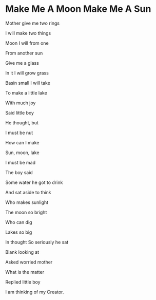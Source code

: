 Make Me A Moon Make Me A Sun
============================

Mother give me two rings

I will make two things

Moon I will from one

From another sun

Give me a glass

In it I will grow grass

Basin small I will take

To make a little lake

With much joy

Said little boy

He thought, but

I must be nut

How can I make

Sun, moon, lake

I must be mad

The boy said

Some water he got to drink

And sat aside to think

Who makes sunlight

The moon so bright

Who can dig

Lakes so big

In thought So seriously he sat

Blank looking at

Asked worried mother

What is the matter

Replied little boy

I am thinking of my Creator.



